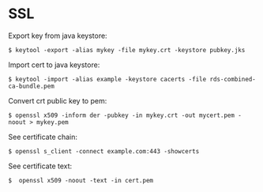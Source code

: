 SSL
===

Export key from java keystore:

	$ keytool -export -alias mykey -file mykey.crt -keystore pubkey.jks

Import cert to java keystore:

	$ keytool -import -alias example -keystore cacerts -file rds-combined-ca-bundle.pem

Convert crt public key to pem:

	$ openssl x509 -inform der -pubkey -in mykey.crt -out mycert.pem -noout > mykey.pem
	
See certificate chain:

	$ openssl s_client -connect example.com:443 -showcerts

See certificate text:

	$  openssl x509 -noout -text -in cert.pem
